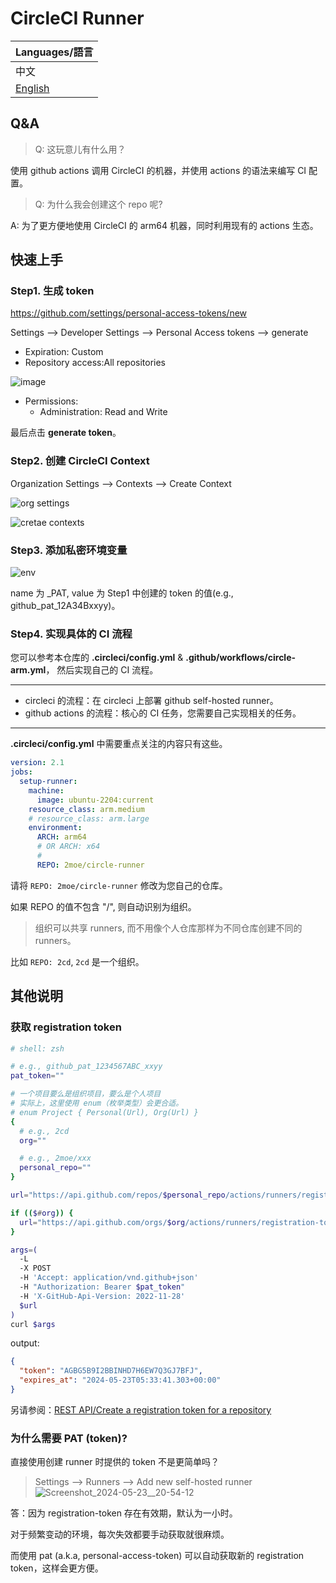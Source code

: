 # CircleCI Runner

| Languages/語言         |
| ---------------------- |
| 中文                   |
| [English](./Readme.md) |

## Q&A

> Q: 这玩意儿有什么用？

使用 github actions 调用 CircleCI 的机器，并使用 actions 的语法来编写 CI 配置。

> Q: 为什么我会创建这个 repo 呢?

A: 为了更方便地使用 CircleCI 的 arm64 机器，同时利用现有的 actions 生态。

## 快速上手

### Step1. 生成 token

<https://github.com/settings/personal-access-tokens/new>

Settings --> Developer Settings --> Personal Access tokens --> generate

- Expiration: Custom
- Repository access:All repositories

![image](https://github.com/2moe/circle-runner/assets/25324935/201ad663-050f-4b40-8d12-f0e8c5cf765e)

- Permissions:
  - Administration: Read and Write

最后点击 **generate token**。

### Step2. 创建 CircleCI Context

Organization Settings --> Contexts --> Create Context

![org settings](https://github.com/2moe/circle-runner/assets/25324935/4c6ae216-9383-4f71-9233-ea8838279788)

![cretae contexts](https://github.com/2moe/circle-runner/assets/25324935/2fb7020a-5d17-4f3a-b80a-baf6437156e4)

### Step3. 添加私密环境变量

![env](https://github.com/2moe/circle-runner/assets/25324935/cf5c688c-3a12-4268-a452-8386fae45007)

name 为 _PAT, value 为 Step1 中创建的 token 的值(e.g., github_pat_12A34Bxxyy)。

### Step4. 实现具体的 CI 流程

您可以参考本仓库的 **.circleci/config.yml** & **.github/workflows/circle-arm.yml**， 然后实现自己的 CI 流程。

---

- circleci 的流程：在 circleci 上部署 github self-hosted runner。
- github actions 的流程：核心的 CI 任务，您需要自己实现相关的任务。

---

**.circleci/config.yml** 中需要重点关注的内容只有这些。

```yaml
version: 2.1
jobs:
  setup-runner:
    machine:
      image: ubuntu-2204:current
    resource_class: arm.medium
    # resource_class: arm.large
    environment:
      ARCH: arm64
      # OR ARCH: x64
      # 
      REPO: 2moe/circle-runner
```

请将 `REPO: 2moe/circle-runner` 修改为您自己的仓库。

如果 REPO 的值不包含 "/", 则自动识别为组织。

> 组织可以共享 runners, 而不用像个人仓库那样为不同仓库创建不同的 runners。

比如 `REPO: 2cd`, `2cd` 是一个组织。

## 其他说明

### 获取 registration token

```zsh
# shell: zsh

# e.g., github_pat_1234567ABC_xxyy
pat_token=""

# 一个项目要么是组织项目，要么是个人项目
# 实际上，这里使用 enum（枚举类型）会更合适。
# enum Project { Personal(Url), Org(Url) }
{
  # e.g., 2cd
  org=""

  # e.g., 2moe/xxx
  personal_repo=""
}

url="https://api.github.com/repos/$personal_repo/actions/runners/registration-token"

if (($#org)) {
  url="https://api.github.com/orgs/$org/actions/runners/registration-token"
}

args=(
  -L
  -X POST
  -H 'Accept: application/vnd.github+json'
  -H "Authorization: Bearer $pat_token"
  -H 'X-GitHub-Api-Version: 2022-11-28'
  $url
)
curl $args
```

output:

```json
{
  "token": "AGBG5B9I2BBINHD7H6EW7Q3GJ7BFJ",
  "expires_at": "2024-05-23T05:33:41.303+00:00"
}
```

另请参阅：[REST API/Create a registration token for a repository](https://docs.github.com/en/rest/actions/self-hosted-runners?apiVersion=2022-11-28#create-a-registration-token-for-a-repository)

### 为什么需要 PAT (token)?

直接使用创建 runner 时提供的 token 不是更简单吗？

> Settings --> Runners --> Add new self-hosted runner
> ![Screenshot_2024-05-23__20-54-12](https://github.com/2moe/circle-runner/assets/25324935/b6298ff6-395c-407a-a71d-44ded967fb95)

答：因为 registration-token 存在有效期，默认为一小时。

对于频繁变动的环境，每次失效都要手动获取就很麻烦。

而使用 pat (a.k.a, personal-access-token) 可以自动获取新的 registration token，这样会更方便。
